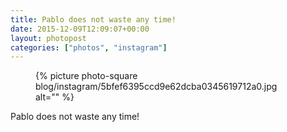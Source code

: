 ```yaml
---
title: Pablo does not waste any time!
date: 2015-12-09T12:09:07+00:00
layout: photopost
categories: ["photos", "instagram"]
---
```


<figure class="photo photo--square">
  {% picture photo-square blog/instagram/5bfef6395ccd9e62dcba0345619712a0.jpg alt="" %}
</figure>

Pablo does not waste any time!
